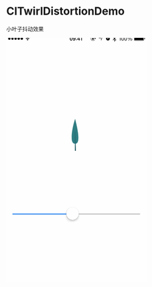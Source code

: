 # CITwirlDistortionDemo
小叶子抖动效果

![Aaron Swartz](https://github.com/alienjun/CITwirlDistortionDemo/blob/master/1.gif)

